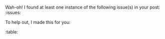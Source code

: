 Wah-oh! I found at least one instance of the following issue(s) in your post: :issues:

To help out, I made this for you:

:table: